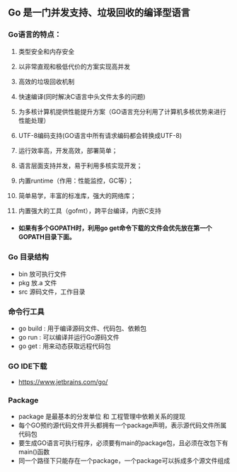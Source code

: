 
## Go 是一门并发支持、垃圾回收的编译型语言

### Go语言的特点：
1. 类型安全和内存安全
2. 以非常直观和极低代价的方案实现高并发
3. 高效的垃圾回收机制
4. 快速编译(同时解决C语言中头文件太多的问题)
5. 为多核计算机提供性能提升方案（GO语言充分利用了计算机多核优势来进行性能处理）
6. UTF-8编码支持(GO语言中所有请求编码都会转换成UTF-8)

1. 运行效率高，开发高效，部署简单；
2. 语言层面支持并发，易于利用多核实现开发；
3. 内置runtime（作用：性能监控，GC等）；
4. 简单易学，丰富的标准库，强大的网络库；
5. 内置强大的工具（gofmt），跨平台编译，内嵌C支持

- #### 如果有多个GOPATH时，利用go get命令下载的文件会优先放在第一个GOPATH目录下面。

### Go 目录结构
- bin 放可执行文件
- pkg 放.a 文件
- src 源码文件，工作目录

### 命令行工具
- go build : 用于编译源码文件、代码包、依赖包
- go run : 可以编译并运行Go源码文件
- go get : 用来动态获取远程代码包

### GO IDE下载
- https://www.jetbrains.com/go/

### Package
- package 是最基本的分发单位 和 工程管理中依赖关系的提现
- 每个GO预约源代码文件开头都拥有一个package声明，表示源代码文件所属代码包
- 要生成GO语言可执行程序，必须要有main的package包，且必须在改包下有main()函数
- 同一个路径下只能存在一个package，一个package可以拆成多个源文件组成

